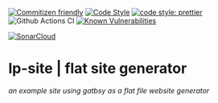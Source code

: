 [![Commitizen friendly](https://img.shields.io/badge/commitizen-friendly-brightgreen.svg)](http://commitizen.github.io/cz-cli/)
[![Code Style](https://badgen.net/badge/code%20style/airbnb/ff5a5f?icon=airbnb)](https://github.com/airbnb/javascript)
[![code style: prettier](https://img.shields.io/badge/code_style-prettier-ff69b4.svg?style=flat-square)](https://github.com/prettier/prettier)
![Github Actions CI](https://github.com/Loonz206/lp-site/workflows/Github%20Actions%20CI/badge.svg)
[![Known Vulnerabilities](https://snyk.io/test/github/Loonz206/lp-site/badge.svg)](https://snyk.io/test/github/Loonz206/lp-site)

[![SonarCloud](https://sonarcloud.io/images/project_badges/sonarcloud-white.svg)](https://sonarcloud.io/dashboard?id=Loonz206_lp-site)

# lp-site | flat site generator


_an example site using gatbsy as a flat file website generator_

